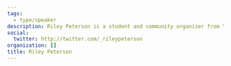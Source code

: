 ```yaml
---
tags:
  - type/speaker
description: Riley Peterson is a student and community organizer from York South-Weston. She is the Budget Lead of the Toronto Youth Cabinet, the City of Toronto's official youth advisory body.
social:
  twitter: http://twitter.com/_rileypeterson
organization: []
title: Riley Peterson
---
```

